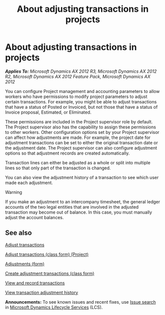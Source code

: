 ﻿---
title: About adjusting transactions in projects
TOCTitle: About adjusting transactions in projects
ms:assetid: f7da01a6-cb5c-406b-baa3-c807a446f2fe
ms:mtpsurl: https://technet.microsoft.com/en-us/library/Hh227554(v=AX.60)
ms:contentKeyID: 36060042
ms.date: 04/18/2014
mtps_version: v=AX.60
---

# About adjusting transactions in projects 


_**Applies To:** Microsoft Dynamics AX 2012 R3, Microsoft Dynamics AX 2012 R2, Microsoft Dynamics AX 2012 Feature Pack, Microsoft Dynamics AX 2012_

You can configure Project management and accounting parameters to allow workers who have permissions to modify project parameters to adjust certain transactions. For example, you might be able to adjust transactions that have a status of Posted or Invoiced, but not those that have a status of Invoice proposal, Estimated, or Eliminated.

These permissions are included in the Project supervisor role by default. The Project supervisor also has the capability to assign these permissions to other workers. Other configuration options set by your Project supervisor can affect how adjustments are made. For example, the project date for adjustment transactions can be set to either the original transaction date or the adjustment date. The Project supervisor can also configure adjustment options so that adjustment records are created automatically.

Transaction lines can either be adjusted as a whole or split into multiple lines so that only part of the transaction is changed.

You can also view the adjustment history of a transaction to see which user made each adjustment.


> [!WARNING]
> <P>If you make an adjustment to an intercompany timesheet, the general ledger accounts of the two legal entities that are involved in the adjusted transaction may become out of balance. In this case, you must manually adjust the account balances.</P>



## See also

[Adjust transactions](adjust-transactions.md)

[Adjust transactions (class form) (Project)](https://technet.microsoft.com/en-us/library/aa583326\(v=ax.60\))

[Adjustments (form)](https://technet.microsoft.com/en-us/library/aa553205\(v=ax.60\))

[Create adjustment transactions (class form)](https://technet.microsoft.com/en-us/library/aa634561\(v=ax.60\))

[View and record transactions](view-and-record-transactions.md)

[View transaction adjustment history](view-transaction-adjustment-history.md)

  
**Announcements:** To see known issues and recent fixes, use [Issue search](http://go.microsoft.com/fwlink/?linkid=389258) in [Microsoft Dynamics Lifecycle Services](http://go.microsoft.com/fwlink/?linkid=306505) (LCS).

